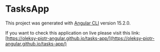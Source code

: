 # TasksApp

This project was generated with [Angular CLI](https://github.com/angular/angular-cli) version 15.2.0.

If you want to check this application on live please visit this link:
[https://oleksy-piotr-angular.github.io/tasks-app/](https://oleksy-piotr-angular.github.io/tasks-app/)
